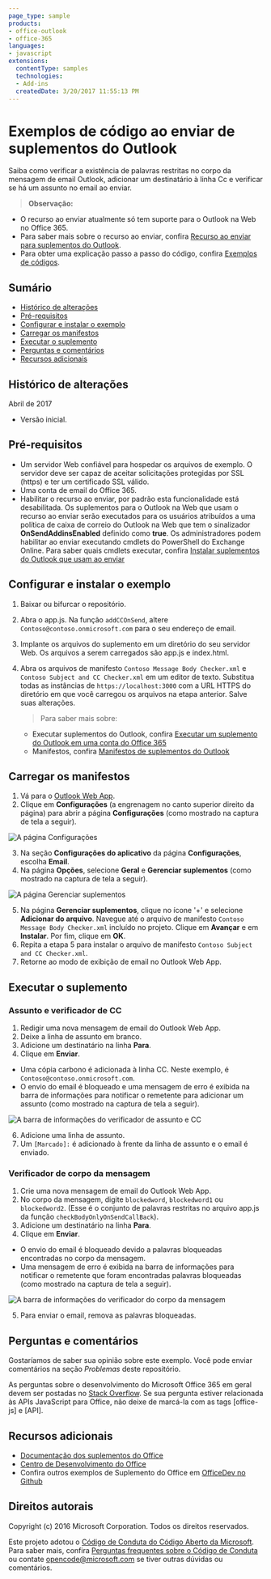 ```yaml
---
page_type: sample
products:
- office-outlook
- office-365
languages:
- javascript
extensions:
  contentType: samples
  technologies:
  - Add-ins
  createdDate: 3/20/2017 11:55:13 PM
---
```

# Exemplos de código ao enviar de suplementos do Outlook

Saiba como verificar a existência de palavras restritas no corpo da mensagem de email Outlook, adicionar um destinatário à linha Cc e verificar se há um assunto no email ao enviar.

>**Observação:** 

* O recurso ao enviar atualmente só tem suporte para o Outlook na Web no Office 365. 
* Para saber mais sobre o recurso ao enviar, confira [Recurso ao enviar para suplementos do Outlook](https://dev.office.com/docs/add-ins/outlook/outlook-on-send-addins).  
* Para obter uma explicação passo a passo do código, confira [Exemplos de códigos](https://docs.microsoft.com/en-us/outlook/add-ins/outlook-on-send-addins#code-examples).

## Sumário
* [Histórico de alterações](#change-history)
* [Pré-requisitos](#prerequisites)
* [Configurar e instalar o exemplo](#configure)
* [Carregar os manifestos](#manifests)
* [Executar o suplemento](#test-the-add-in)
* [Perguntas e comentários](#questions-and-comments)
* [Recursos adicionais](#additional-resources)

## Histórico de alterações

Abril de 2017

* Versão inicial.

## Pré-requisitos

* Um servidor Web confiável para hospedar os arquivos de exemplo. O servidor deve ser capaz de aceitar solicitações protegidas por SSL (https) e ter um certificado SSL válido.
* Uma conta de email do Office 365.
* Habilitar o recurso ao enviar, por padrão esta funcionalidade está desabilitada. Os suplementos para o Outlook na Web que usam o recurso ao enviar serão executados para os usuários atribuídos a uma política de caixa de correio do Outlook na Web que tem o sinalizador **OnSendAddinsEnabled** definido como **true**. Os administradores podem habilitar ao enviar executando cmdlets do PowerShell do Exchange Online. Para saber quais cmdlets executar, confira [Instalar suplementos do Outlook que usam ao enviar](https://docs.microsoft.com/en-us/outlook/add-ins/outlook-on-send-addins#installing-outlook-add-ins-that-use-on-send)

## Configurar e instalar o exemplo

1. Baixar ou bifurcar o repositório.
2. Abra o app.js. Na função `addCCOnSend`, altere `Contoso@contoso.onmicrosoft.com` para o seu endereço de email.
2. Implante os arquivos do suplemento em um diretório do seu servidor Web. Os arquivos a serem carregados são app.js e index.html.
3. Abra os arquivos de manifesto `Contoso Message Body Checker.xml` e `Contoso Subject and CC Checker.xml` em um editor de texto. Substitua todas as instâncias de `https://localhost:3000` com a URL HTTPS do diretório em que você carregou os arquivos na etapa anterior. Salve suas alterações.

   >  Para saber mais sobre:
   * Executar suplementos do Outlook, confira [Executar um suplemento do Outlook em uma conta do Office 365](https://dev.outlook.com/MailAppsGettingStarted/GetStarted)
   * Manifestos, confira [Manifestos de suplementos do Outlook](https://dev.office.com/docs/add-ins/outlook/manifests/manifests)

## Carregar os manifestos

1. Vá para o [Outlook Web App](https://outlook.office365.com).
2. Clique em **Configurações** (a engrenagem no canto superior direito da página) para abrir a página **Configurações** (como mostrado na captura de tela a seguir).

  ![A página Configurações](./readme-images/block-on-send-settings.png)

3. Na seção **Configurações do aplicativo** da página **Configurações**, escolha **Email**.
4. Na página **Opções**, selecione **Geral** e **Gerenciar suplementos** (como mostrado na captura de tela a seguir).

 ![A página Gerenciar suplementos](./readme-images/block-on-send-manage-addins.png)

5. Na página **Gerenciar suplementos**, clique no ícone '+' e selecione **Adicionar do arquivo**. Navegue até o arquivo de manifesto `Contoso Message Body Checker.xml` incluído no projeto. Clique em **Avançar** e em **Instalar**. Por fim, clique em **OK**.
6. Repita a etapa 5 para instalar o arquivo de manifesto `Contoso Subject and CC Checker.xml`.
7. Retorne ao modo de exibição de email no Outlook Web App.


## Executar o suplemento

### Assunto e verificador de CC

1. Redigir uma nova mensagem de email do Outlook Web App. 
2. Deixe a linha de assunto em branco.
3. Adicione um destinatário na linha **Para**. 
4. Clique em **Enviar**. 

* Uma cópia carbono é adicionada à linha CC. Neste exemplo, é `Contoso@contoso.onmicrosoft.com`.
* O envio do email é bloqueado e uma mensagem de erro é exibida na barra de informações para notificar o remetente para adicionar um assunto (como mostrado na captura de tela a seguir).  

 ![A barra de informações do verificador de assunto e CC](./readme-images/block-on-send-subject-cc-inforbar.png) 

6. Adicione uma linha de assunto.
7. Um `[Marcado]:` é adicionado à frente da linha de assunto e o email é enviado.

### Verificador de corpo da mensagem

1. Crie uma nova mensagem de email do Outlook Web App. 
2. No corpo da mensagem, digite `blockedword`, `blockedword1` ou `blockedword2`. (Esse é o conjunto de palavras restritas no arquivo app.js da função `checkBodyOnlyOnSendCallBack`).
3. Adicione um destinatário na linha **Para**. 
5. Clique em **Enviar**.  

* O envio do email é bloqueado devido a palavras bloqueadas encontradas no corpo da mensagem.  
* Uma mensagem de erro é exibida na barra de informações para notificar o remetente que foram encontradas palavras bloqueadas (como mostrado na captura de tela a seguir).  

 ![A barra de informações do verificador do corpo da mensagem](./readme-images/block-on-send-body.png)

5. Para enviar o email, remova as palavras bloqueadas.

## Perguntas e comentários

Gostaríamos de saber sua opinião sobre este exemplo. Você pode enviar comentários na seção *Problemas* deste repositório.

As perguntas sobre o desenvolvimento do Microsoft Office 365 em geral devem ser postadas no [Stack Overflow](http://stackoverflow.com/questions/tagged/office-js+API). Se sua pergunta estiver relacionada às APIs JavaScript para Office, não deixe de marcá-la com as tags [office-js] e [API].

## Recursos adicionais

* [Documentação dos suplementos do Office](https://msdn.microsoft.com/en-us/library/office/jj220060.aspx)
* [Centro de Desenvolvimento do Office](http://dev.office.com/)
* Confira outros exemplos de Suplemento do Office em [OfficeDev no Github](https://github.com/officedev)

## Direitos autorais
Copyright (c) 2016 Microsoft Corporation. Todos os direitos reservados.



Este projeto adotou o [Código de Conduta do Código Aberto da Microsoft](https://opensource.microsoft.com/codeofconduct/). Para saber mais, confira [Perguntas frequentes sobre o Código de Conduta](https://opensource.microsoft.com/codeofconduct/faq/) ou contate [opencode@microsoft.com](mailto:opencode@microsoft.com) se tiver outras dúvidas ou comentários.

